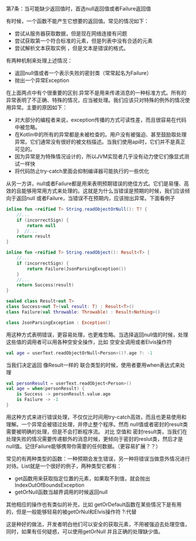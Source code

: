 第7条：当可能缺少返回值时，首选null返回值或者Failure返回值

有时候，一个函数不能产生它想要的返回值。常见的情况如下：

- 尝试从服务器获取数据，但是现在网络连接有问题
- 尝试获取第一个符合标准的元素，但是列表中没有合适的元素
- 尝试解析文本获取实例 ，但是文本是错误的格式。

有两种机制来处理上述情况：

- 返回null值或者一个表示失败的密封类（常常起名为Failure）
- 抛出一个异常Exception

在上面两点中有个很重要的区别.异常不是用来传递消息的一种标准方式。所有的异常表明了不正确、特殊的情况，应当被处理。我们应该只对特殊的例外的情况使用异常。主要的原因如下：

- 对大部分的编程者来说，exception传播的方式可读性差，而且很容易在代码中被忽略。
- 在Kotlin中的所有的异常都是未被检查的。用户没有被强迫、甚至鼓励取处理异常。它们通常没有很好的被文档描述。当我们使用api时，它们并不是真正可见的。
- 因为异常是为特殊情况设计的，所以JVM实现者几乎没有动力使它们像显式测试一样快
- 将代码防止try-catch里面会抑制编译器可能执行的一些优化

从另一方讲，null或者Failure都是用来表明预期错误的绝佳方式。它们是易懂、高效的且能够用常用方式来处理的。这就是为什么当错误是预期的时候，我们应该倾向于返回null 或者Failure，当错误不在预期内，应该抛出异常。下面看例子
```kotlin
inline fun <reified T> String.readObjectOrNull(): T? {
    //...
    if (incorrectSign) {
        return null
    }  //...
    return result
}

inline fun <reified T> String.readObject(): Result<T> {
    //...
    if (incorrectSign) {
        return Failure(JsonParsingException())
    }
    //...
    return Success(result)
}

sealed class Result<out T>
class Success<out T>(val result: T) : Result<T>()
class Failure(val throwable: Throwable) : Result<Nothing>()

class JsonParsingException : Exception()

```

用这种方式表明错误，更容易处理，也更难忽略。当选择返回null值的时候，处理这些值的调用者可以用各种空安全操作，比如 空安全调用或者Elvis操作符

```kotlin
val age = userText.readObjectOrNull<Person>()?.age ?: -1
```
当我们决定返回 像Result一样的 联合类型的时候，使用者要用when表达式来处理
```kotlin
val personResult = userText.readObject<Person>()
val age = when(personResult) {
    is Success -> personResult.value.age
    is Failure -> -1 
}
```
用这种方式来进行错误处理，不仅仅比时间用try-catch高效，而且也更易使用和理解。一个异常会被错过处理，并停止整个程序。然而 null值或者密封的result类需要被明确的处理，但是不会打断程序流。
对比 空值和 密封result类，当我们在处理失败的情况需要传递额外的消息时候，更倾向于密封的reslut类，然后才是null值。记住Failure能够携带你需要的任何数据。（更容易扩展？？）

常见的有两种类型的函数：一种预期会发生错误，另一种将错误当做意外情况进行对待。List就是一个很好的例子，两种类型它都有：

- get函数用来获取指定位置的元素，如果取不到值，就会抛出IndexOutOfBoundsException
- getOrNull函数当越界调用的时候返回null

其他相应的操作也有类似的补充，比如 getOrDefault函数在某些情况下是有用的，但是一般能够轻易的被getOrNul和Elvis操作符 ?:代替

这是种好的做法，开发者明白他们可以安全的获取元素，不用被强迫去处理空值，同时，如果有任何疑惑，可以使用getOrNull 并且正确的处理缺少值。
